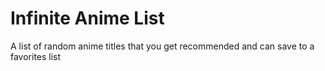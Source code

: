 # Infinite Anime List

A list of random anime titles that you get recommended and can save to a favorites list
